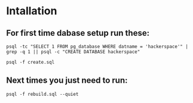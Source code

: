# Intallation 

## For first time dabase setup run these:

`psql -tc "SELECT 1 FROM pg_database WHERE datname = 'hackerspace'" | grep -q 1 || psql -c "CREATE DATABASE hackerspace"`

`psql -f create.sql`


## Next times you just need to run:

`psql -f rebuild.sql --quiet`

